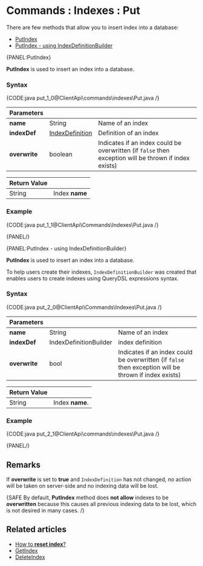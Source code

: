 # Commands : Indexes : Put

There are few methods that allow you to insert index into a database:   
- [PutIndex](../../../client-api/commands/indexes/put#putindex)   
- [PutIndex - using IndexDefinitionBuilder](../../../client-api/commands/indexes/put#putindex---using-indexdefinitionbuilder)   

{PANEL:PutIndex}

**PutIndex** is used to insert an index into a database.

### Syntax

{CODE:java put_1_0@ClientApi\commands\indexes\Put.java /}

| Parameters | | |
| ------------- | ------------- | ----- |
| **name** | String | Name of an index |
| **indexDef** | [IndexDefinition](../../../glossary/index-definition) | Definition of an index |
| **overwrite** | boolean | Indicates if an index could be overwritten (if `false` then exception will be thrown if index exists) |

| Return Value | |
| ------------- | ----- |
| String | Index **name** |

### Example

{CODE:java put_1_1@ClientApi\Commands\Indexes\Put.java /}

{PANEL/}

{PANEL:PutIndex - using IndexDefinitionBuilder}

**PutIndex** is used to insert an index into a database. 

To help users create their indexes, `IndexDefinitionBuilder` was created that enables users to create indexes using QueryDSL expressions syntax. 

### Syntax

{CODE:java put_2_0@ClientApi\Commands\Indexes\Put.java /}  

| Parameters | | |
| ------------- | ------------- | ----- |
| **name** | String | Name of an index |
| **indexDef** | IndexDefinitionBuilder | index definition |
| **overwrite** | bool | Indicates if an index could be overwritten (if `false` then exception will be thrown if index exists) |

| Return Value | |
| ------------- | ----- |
| String | Index **name**. |

### Example

{CODE:java put_2_1@ClientApi\commands\indexes\Put.java /}

{PANEL/}

## Remarks

If **overwrite** is set to **true** and `IndexDefinition` has not changed, no action will be taken on server-side and no indexing data will be lost.

{SAFE By default, **PutIndex** method does **not allow** indexes to be **overwritten** because this causes all previous indexing data to be lost, which is not desired in many cases. /}

## Related articles

- [How to **reset index**?](../../../client-api/commands/indexes/how-to/reset-index)  
- [GetIndex](../../../client-api/commands/indexes/get)  
- [DeleteIndex](../../../client-api/commands/indexes/delete)  
